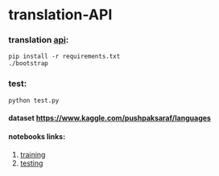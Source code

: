 # translation-API

### translation [api](http://127.0.0.1:6000/category/): 
    pip install -r requirements.txt 
    ./bootstrap
### test:
    python test.py
#### dataset https://www.kaggle.com/pushpaksaraf/languages
#### notebooks links:
1. [training](https://www.kaggle.com/pushpak25/lang-to-trans)
2. [testing](https://www.kaggle.com/pushpak25/decoder-marathi)
